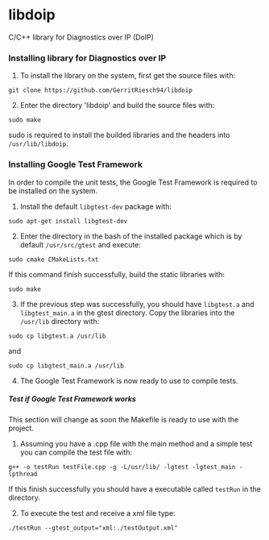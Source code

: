 # libdoip
C/C++ library for Diagnostics over IP (DoIP)

### Installing library for Diagnostics over IP

1. To install the library on the system, first get the source files with:
```
git clone https://github.com/GerritRiesch94/libdoip
```

2. Enter the directory 'libdoip' and build the source files with:
```
sudo make
```
sudo is required to install the builded libraries and the headers into `/usr/lib/libdoip`.

### Installing Google Test Framework

In order to compile the unit tests, the Google Test Framework is required to be installed on the system.

1. Install the default `libgtest-dev` package with:
```
sudo apt-get install libgtest-dev
```
2. Enter the directory in the bash of the installed package which is by default `/usr/src/gtest` and execute:
```
sudo cmake CMakeLists.txt
```
If this command finish successfully, build the static libraries with:
```
sudo make
```
3. If the previous step was successfully, you should have `libgtest.a` and `libgtest_main.a` in the gtest directory.
Copy the libraries into the `/usr/lib` directory with:
```
sudo cp libgtest.a /usr/lib
```
and
```
sudo cp libgtest_main.a /usr/lib
```

4. The Google Test Framework is now ready to use to compile tests.

##### Test if Google Test Framework works

This section will change as soon the Makefile is ready to use with the project.

1. Assuming you have a .cpp file with the main method and a simple test you can compile the test file with:
```
g++ -o testRun testFile.cpp -g -L/usr/lib/ -lgtest -lgtest_main -lpthread
```
If this finish successfully you should have a executable called `testRun` in the directory.

2. To execute the test and receive a xml file type:
```
./testRun --gtest_output="xml:./testOutput.xml"
```
